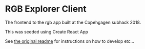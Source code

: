 # RGB Explorer Client

The frontend to the rgb app built at the Copehgagen subhack 2018.

This was seeded using Create React App

See [the original readme](ORIGINAL.md) for instructions on how to develop etc...